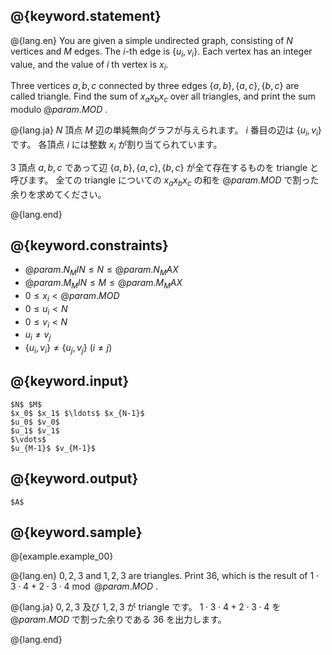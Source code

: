 ## @{keyword.statement}

@{lang.en}
You are given a simple undirected graph, consisting of $N$ vertices and $M$ edges.
The $i$-th edge is $\lbrace u_i, v_i \rbrace$.
Each vertex has an integer value, and the value of $i$ th vertex is $x_i$.

Three vertices $a, b, c$ connected by three edges $\lbrace a, b \rbrace, \lbrace a, c \rbrace, \lbrace b, c \rbrace$ are called triangle.
Find the sum of $x_a x_b x_c$ over all triangles, and print the sum modulo $@{param.MOD}$ .

@{lang.ja}
$N$ 頂点 $M$ 辺の単純無向グラフが与えられます。
$i$ 番目の辺は $\lbrace u_i, v_i \rbrace$ です。
各頂点 $i$ には整数 $x_i$ が割り当てられています。

3 頂点 $a, b, c$ であって辺 $\lbrace a, b \rbrace, \lbrace a, c \rbrace, \lbrace b, c \rbrace$ が全て存在するものを triangle と呼びます。
全ての triangle についての $x_a x_b x_c$ の和を $@{param.MOD}$ で割った余りを求めてください。

@{lang.end}

## @{keyword.constraints}

- $@{param.N_MIN} \le N \le @{param.N_MAX}$
- $@{param.M_MIN} \le M \le @{param.M_MAX}$
- $0 \le x_i \lt @{param.MOD}$
- $0 \le u_i \lt N$
- $0 \le v_i \lt N$
- $u_i \neq v_j$
- $\lbrace u_i, v_i \rbrace \neq \lbrace u_j, v_j \rbrace \  (i \neq j)$

## @{keyword.input}

```
$N$ $M$
$x_0$ $x_1$ $\ldots$ $x_{N-1}$
$u_0$ $v_0$
$u_1$ $v_1$
$\vdots$
$u_{M-1}$ $v_{M-1}$
```

## @{keyword.output}

```
$A$
```

## @{keyword.sample}

@{example.example_00}

@{lang.en}
$0, 2, 3$ and $1, 2, 3$ are triangles.
Print $36$, which is the result of $1 \cdot 3 \cdot 4 + 2 \cdot 3 \cdot 4 \bmod @{param.MOD}$ .

@{lang.ja}
$0, 2, 3$ 及び $1, 2, 3$ が triangle です。
$1 \cdot 3 \cdot 4 + 2 \cdot 3 \cdot 4$ を $@{param.MOD}$ で割った余りである $36$ を出力します。

@{lang.end}
